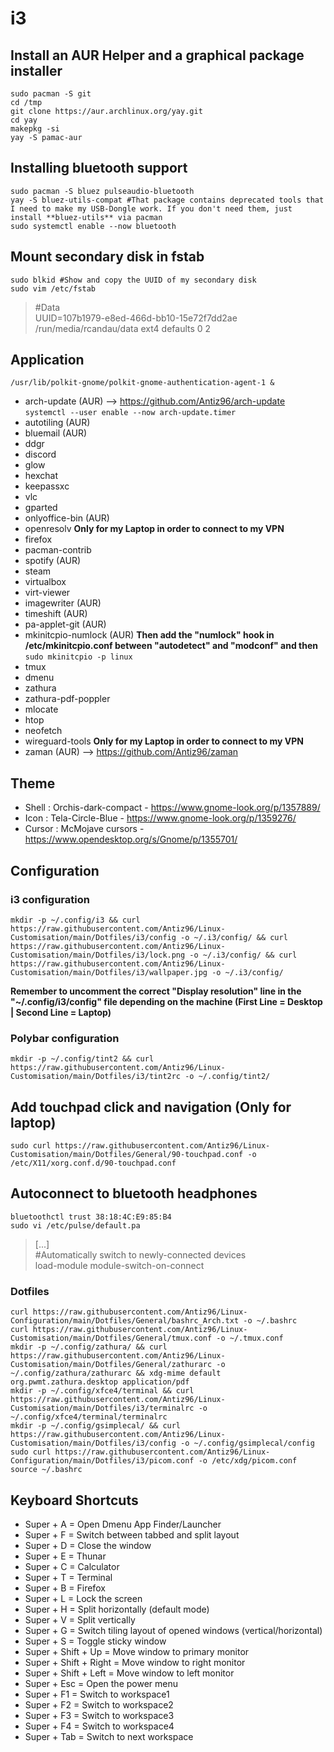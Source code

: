 # i3

## Install an AUR Helper and a graphical package installer

```
sudo pacman -S git
cd /tmp
git clone https://aur.archlinux.org/yay.git
cd yay
makepkg -si
yay -S pamac-aur
```

## Installing bluetooth support

```
sudo pacman -S bluez pulseaudio-bluetooth
yay -S bluez-utils-compat #That package contains deprecated tools that I need to make my USB-Dongle work. If you don't need them, just install **bluez-utils** via pacman
sudo systemctl enable --now bluetooth
```

## Mount secondary disk in fstab

```
sudo blkid #Show and copy the UUID of my secondary disk
sudo vim /etc/fstab
```
> #Data  
> UUID=107b1979-e8ed-466d-bb10-15e72f7dd2ae       /run/media/rcandau/data         ext4          defaults 0 2  

## Application 

```
/usr/lib/polkit-gnome/polkit-gnome-authentication-agent-1 &
```

- arch-update (AUR) --> https://github.com/Antiz96/arch-update `systemctl --user enable --now arch-update.timer`
- autotiling (AUR)
- bluemail (AUR)
- ddgr
- discord
- glow
- hexchat
- keepassxc
- vlc
- gparted
- onlyoffice-bin (AUR)
- openresolv **Only for my Laptop in order to connect to my VPN**
- firefox
- pacman-contrib
- spotify (AUR)
- steam
- virtualbox
- virt-viewer
- imagewriter (AUR)
- timeshift (AUR)
- pa-applet-git (AUR)
- mkinitcpio-numlock (AUR) **Then add the "numlock" hook in /etc/mkinitcpio.conf between "autodetect" and "modconf" and then** `sudo mkinitcpio -p linux`
- tmux
- dmenu
- zathura
- zathura-pdf-poppler
- mlocate
- htop
- neofetch
- wireguard-tools **Only for my Laptop in order to connect to my VPN**
- zaman (AUR) --> https://github.com/Antiz96/zaman

## Theme

- Shell : Orchis-dark-compact - https://www.gnome-look.org/p/1357889/
- Icon : Tela-Circle-Blue - https://www.gnome-look.org/p/1359276/
- Cursor : McMojave cursors - https://www.opendesktop.org/s/Gnome/p/1355701/

## Configuration

### i3 configuration

```
mkdir -p ~/.config/i3 && curl https://raw.githubusercontent.com/Antiz96/Linux-Customisation/main/Dotfiles/i3/config -o ~/.i3/config/ && curl https://raw.githubusercontent.com/Antiz96/Linux-Customisation/main/Dotfiles/i3/lock.png -o ~/.i3/config/ && curl https://raw.githubusercontent.com/Antiz96/Linux-Customisation/main/Dotfiles/i3/wallpaper.jpg -o ~/.i3/config/
```
**Remember to uncomment the correct "Display resolution" line in the "~/.config/i3/config" file depending on the machine (First Line = Desktop | Second Line = Laptop)**  

### Polybar configuration

```
mkdir -p ~/.config/tint2 && curl https://raw.githubusercontent.com/Antiz96/Linux-Customisation/main/Dotfiles/i3/tint2rc -o ~/.config/tint2/
```

## Add touchpad click and navigation (Only for laptop)

```
sudo curl https://raw.githubusercontent.com/Antiz96/Linux-Customisation/main/Dotfiles/General/90-touchpad.conf -o /etc/X11/xorg.conf.d/90-touchpad.conf
```

## Autoconnect to bluetooth headphones

```
bluetoothctl trust 38:18:4C:E9:85:B4
sudo vi /etc/pulse/default.pa
```
> [...]  
> #Automatically switch to newly-connected devices  
> load-module module-switch-on-connect  

### Dotfiles

```
curl https://raw.githubusercontent.com/Antiz96/Linux-Configuration/main/Dotfiles/General/bashrc_Arch.txt -o ~/.bashrc
curl https://raw.githubusercontent.com/Antiz96/Linux-Customisation/main/Dotfiles/General/tmux.conf -o ~/.tmux.conf
mkdir -p ~/.config/zathura/ && curl https://raw.githubusercontent.com/Antiz96/Linux-Customisation/main/Dotfiles/General/zathurarc -o ~/.config/zathura/zathurarc && xdg-mime default org.pwmt.zathura.desktop application/pdf
mkdir -p ~/.config/xfce4/terminal && curl https://raw.githubusercontent.com/Antiz96/Linux-Customisation/main/Dotfiles/i3/terminalrc -o ~/.config/xfce4/terminal/terminalrc
mkdir -p ~/.config/gsimplecal/ && curl https://raw.githubusercontent.com/Antiz96/Linux-Customisation/main/Dotfiles/i3/config -o ~/.config/gsimplecal/config
sudo curl https://raw.githubusercontent.com/Antiz96/Linux-Configuration/main/Dotfiles/i3/picom.conf -o /etc/xdg/picom.conf
source ~/.bashrc
```

## Keyboard Shortcuts

- Super + A = Open Dmenu App Finder/Launcher
- Super + F = Switch between tabbed and split layout
- Super + D = Close the window
- Super + E = Thunar
- Super + C = Calculator
- Super + T = Terminal
- Super + B = Firefox
- Super + L = Lock the screen
- Super + H = Split horizontally (default mode)
- Super + V = Split vertically
- Super + G = Switch tiling layout of opened windows (vertical/horizontal)
- Super + S = Toggle sticky window
- Super + Shift + Up = Move window to primary monitor
- Super + Shift + Right = Move window to right monitor
- Super + Shift + Left = Move window to left monitor
- Super + Esc = Open the power menu
- Super + F1 = Switch to workspace1
- Super + F2 = Switch to workspace2
- Super + F3 = Switch to workspace3
- Super + F4 = Switch to workspace4
- Super + Tab = Switch to next workspace
